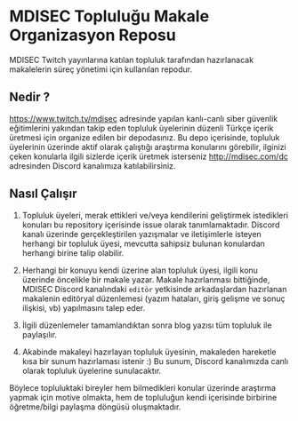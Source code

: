 # MDISEC Topluluğu Makale Organizasyon Reposu
MDISEC Twitch yayınlarına katılan topluluk tarafından hazırlanacak makalelerin süreç yönetimi için kullanılan repodur.

## Nedir ?
https://www.twitch.tv/mdisec adresinde yapılan kanlı-canlı siber güvenlik eğitimlerini yakından takip eden topluluk üyelerinin düzenli Türkçe içerik üretmesi için organize edilen bir depodasınız. Bu depo içerisinde, topluluk üyelerinin üzerinde aktif olarak çalıştığı araştırma konularını görebilir, ilginizi çeken konularla ilgili sizlerde içerik üretmek isterseniz http://mdisec.com/dc  adresinden Discord kanalımıza katılabilirsiniz.

## Nasıl Çalışır
1. Topluluk üyeleri, merak ettikleri ve/veya kendilerini geliştirmek istedikleri konuları bu repository içerisinde issue olarak tanımlamaktadır. Discord kanalı üzerinde gerçekleştirilen yazışmalar ve iletişimlerle isteyen herhangi bir topluluk üyesi, mevcutta sahipsiz bulunan konulardan herhangi birine talip olabilir.

2. Herhangi bir konuyu kendi üzerine alan topluluk üyesi, ilgili konu üzerinde öncelikle bir makale yazar. Makale hazırlanması bittiğinde, MDISEC Discord kanalındaki `editör` yetkisinde arkadaşlardan hazırlanan makalenin editöryal düzenlemesi (yazım hataları, giriş gelişme ve sonuç ilişkisi, vb) yapılmasını talep eder.

3. İlgili düzenlemeler tamamlandıktan sonra blog yazısı tüm topluluk ile paylaşılır.

4. Akabinde makaleyi hazırlayan topluluk üyesinin, makaleden hareketle kısa bir sunum hazırlaması istenir :) Bu sunum, Discord kanalımızda canlı olarak topluluk üyelerine sunulacaktır.

Böylece topluluktaki bireyler hem bilmedikleri konular üzerinde araştırma yapmak için motive olmakta, hem de topluluğun kendi içerisinde birbirine öğretme/bilgi paylaşma döngüsü oluşmaktadır.

